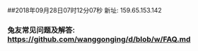 ##2018年09月28日07时12分07秒 新址: 159.65.153.142
### 兔友常见问题及解答: https://github.com/wanggonging/d/blob/w/FAQ.md
